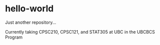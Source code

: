 # hello-world
Just another repository...

Currently taking CPSC210, CPSC121, and STAT305 at UBC in the UBCBCS Program
